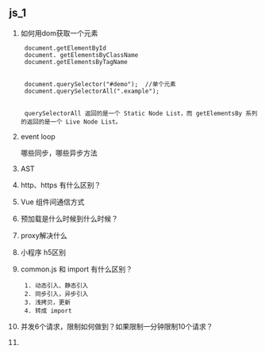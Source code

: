 ## js_1

1. 如何用dom获取一个元素

		document.getElementById
		document. getElementsByClassName
		document.getElementsByTagName
		
		
		document.querySelector("#demo");  //单个元素
		document.querySelectorAll(".example");
		
		
		querySelectorAll 返回的是一个 Static Node List，而 getElementsBy 系列的返回的是一个 Live Node List。


2. event loop
	
	哪些同步，哪些异步方法

3. AST
4. http、https 有什么区别？
5. Vue 组件间通信方式
	
		
6. 预加载是什么时候到什么时候？
7. proxy解决什么
8. 小程序 h5区别
9. common.js 和 import 有什么区别？
	
		1. 动态引入、静态引入
		2. 同步引入，异步引入
		3. 浅拷贝，更新
		4. 转成 import
10. 并发6个请求，限制如何做到？如果限制一分钟限制10个请求？
11. 